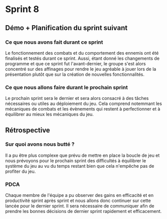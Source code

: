 # Sprint 8

## Démo + Planification du sprint suivant

### Ce que nous avons fait durant ce sprint
Le fonctionnement des combats et du comportement des ennemis ont été finalisés et testés durant ce sprint. Aussi, étant donné les changements de programme et que ce sprint fut l'avant-dernier, le groupe s'est alors concentré sur des affinages pour rendre le jeu agréable à jouer lors de la présentation plutôt que sur la création de nouvelles fonctionnalités.

### Ce que nous allons faire durant le prochain sprint
Le prochain sprint sera le dernier et sera alors consacré à des tâches nécessaires ou utiles au déploiement du jeu. Cela comprend notemmant les mécaniques de combats et les évènements qui restent à perfectionner et à équilibrer au mieux les mécaniques du jeu.

## Rétrospective

### Sur quoi avons nous butté ?
Il a pu être plus complexe que prévu de mettre en place la boucle de jeu et nous prévoyons pour le prochain sprint des difficultés à équilibrer le système du jeu au vu du temps restant bien que cela n'empêche pas de profiter du jeu.

### PDCA
Chaque membre de l'équipe a pu observer des gains en efficacité et en productivité sprint après sprint et nous allons donc continuer sur cette lancée pour le dernier sprint. Il sera nécessaire de communiquer afin de prendre les bonnes décisions de dernier sprint rapidement et efficacement.